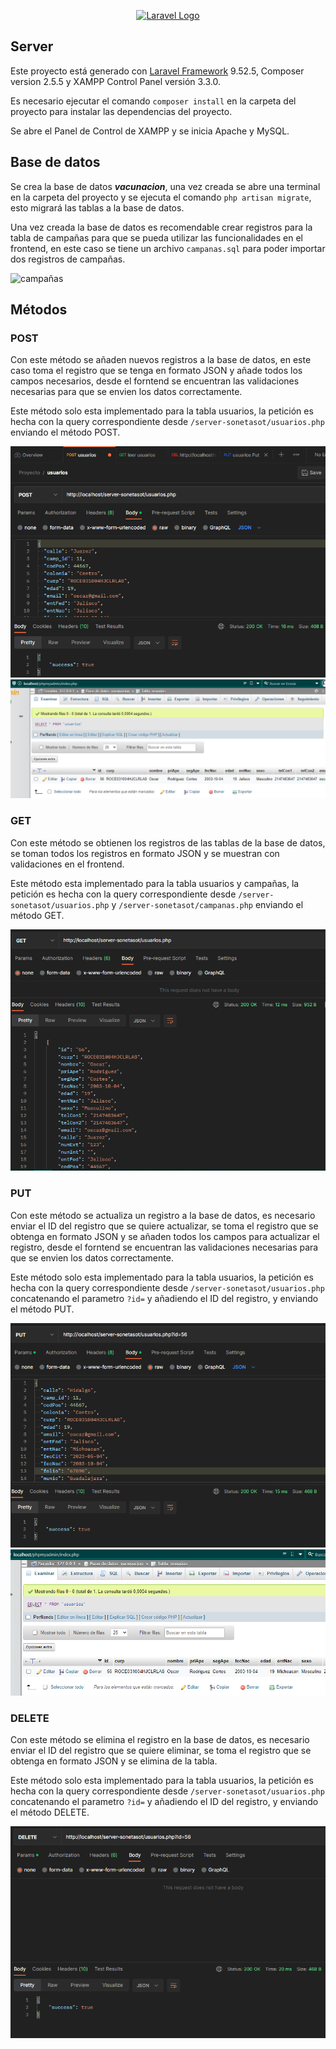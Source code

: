 <p align="center"><a href="https://laravel.com" target="_blank"><img src="https://raw.githubusercontent.com/laravel/art/master/logo-lockup/5%20SVG/2%20CMYK/1%20Full%20Color/laravel-logolockup-cmyk-red.svg" width="400" alt="Laravel Logo"></a></p>

## Server
Este proyecto está generado con [Laravel Framework]("https://laravel.com) 9.52.5, Composer version 2.5.5 y XAMPP Control Panel versión 3.3.0.

Es necesario ejecutar el comando `composer install` en la carpeta del proyecto para instalar las dependencias del proyecto.

Se abre el Panel de Control de XAMPP y se inicia Apache y MySQL.

## Base de datos

Se crea la base de datos ***vacunacion***, una vez creada se abre una terminal en la carpeta del proyecto y se ejecuta el comando `php artisan migrate`, esto migrará las tablas a la base de datos.

Una vez creada la base de datos es recomendable crear registros para la tabla de campañas para que se pueda utilizar las funcionalidades en el frontend, en este caso se tiene un archivo `campanas.sql` para poder importar dos registros de campañas.

![campañas](images/campañas-01.png "campañas")

## Métodos

### POST

Con este método se añaden nuevos registros a la base de datos, en este caso toma el registro que se tenga en formato JSON y añade todos los campos necesarios, desde el forntend se encuentran las validaciones necesarias para que se envien los datos correctamente.

Este método solo esta implementado para la tabla usuarios, la petición es hecha con la query correspondiente desde `/server-sonetasot/usuarios.php` enviando el método POST.

![post](images/post-01.png "post")
![post](images/post-02.png "post")

### GET

Con este método se obtienen los registros de las tablas de la base de datos, se toman todos los registros en formato JSON y se muestran con validaciones en el frontend.

Este método esta implementado para la tabla usuarios y campañas, la petición es hecha con la query correspondiente desde `/server-sonetasot/usuarios.php` y `/server-sonetasot/campanas.php` enviando el método GET.

![get](images/get-01.png "get")

### PUT

Con este método se actualiza un registro a la base de datos, es necesario enviar el ID del registro que se quiere actualizar, se toma el registro que se obtenga en formato JSON y se añaden todos los campos para actualizar el registro, desde el forntend se encuentran las validaciones necesarias para que se envien los datos correctamente.

Este método solo esta implementado para la tabla usuarios, la petición es hecha con la query correspondiente desde `/server-sonetasot/usuarios.php` concatenando el parametro `?id=` y añadiendo el ID del registro, y enviando el método PUT.

![put](images/put-01.png "put")
![put](images/put-02.png "put")

### DELETE

Con este método se elimina el registro en la base de datos, es necesario enviar el ID del registro que se quiere eliminar, se toma el registro que se obtenga en formato JSON y se elimina de la tabla.

Este método solo esta implementado para la tabla usuarios, la petición es hecha con la query correspondiente desde `/server-sonetasot/usuarios.php` concatenando el parametro `?id=` y añadiendo el ID del registro, y enviando el método DELETE.

![delete](images/delete-01.png "delete")
